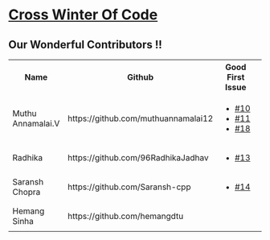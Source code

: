 # [Cross Winter Of Code](https://crosswoc.ieeedtu.in/)

## Our Wonderful Contributors !!

<table>
<tr><th>Name</th><th>Github</th><th>Good First Issue</th><th>Easy</th><th>Medium</th><th>Hard</th><tr>
<tr>
   <td> Muthu Annamalai.V</td>
   <td> https://github.com/muthuannamalai12 </td>
   <td>
      <ul>
         <li><a href='https://github.com/infiniteoverflow/Flutter-Tutorial-App/pull/10'>#10</a></li>
        <li><a href='https://github.com/infiniteoverflow/Flutter-Tutorial-App/pull/11'>#11</a></li>
        <li><a href='https://github.com/infiniteoverflow/Flutter-Tutorial-App/pull/18'>#18</a></li>
      </ul>
      
   </td>
   <td></td>
   <td></td>
   <td></td>
</tr>
<tr>
   <td> Radhika</td>
   <td> https://github.com/96RadhikaJadhav </td>
   <td>
      <ul>
        <li><a href='https://github.com/infiniteoverflow/Flutter-Tutorial-App/pull/13'>#13</a></li>
      </ul>
      
   </td>
   <td></td>
   <td></td>
   <td></td>
</tr>
<tr>
   <td> Saransh Chopra</td>
   <td> https://github.com/Saransh-cpp </td>
   <td>
      <ul>
         <li><a href='https://github.com/infiniteoverflow/Flutter-Tutorial-App/pull/14'>#14</a></li>
      </ul>
      
   </td>
   <td></td>
   <td>
      <ul>
         <li><a href='https://github.com/infiniteoverflow/Flutter-Tutorial-App/pull/19'>#19</a></li>
      </ul>
   </td>
   <td></td>
</tr>
<tr>
   <td> Hemang Sinha</td>
   <td> https://github.com/hemangdtu </td>
   <td></td>
   <td>
      <ul>
        <li><a href='https://github.com/infiniteoverflow/Flutter-Tutorial-App/pull/15'>#15</a></li>
      </ul>
   </td>
   <td></td>
   <td></td>
</tr>
</table>

